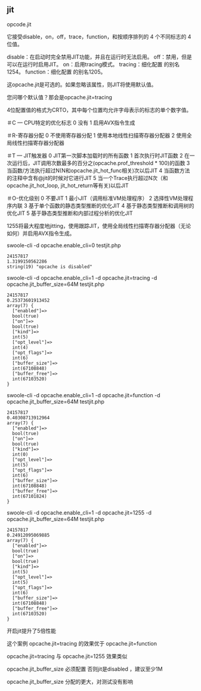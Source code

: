 
## jit

opcode.jit


它接受disable，on，off，trace，function，和按顺序排列的 4 个不同标志的 4 位值。

disable：在启动时完全禁用JIT功能，并且在运行时无法启用。
off：禁用，但是可以在运行时启用JIT。
on：启用tracing模式。
tracing：细化配置 的别名1254。
function：细化配置 的别名1205。

这opcache.jit是可选的。如果忽略该属性，则JIT将使用默认值。

您问哪个默认值？那会是opcache.jit=tracing

4位配置值的格式为CRTO，其中每个位置均允许字母表示的标志的单个数字值。

＃C — CPU特定的优化标志
0	没有
1	启用AVX指令生成

＃R-寄存器分配
0	不使用寄存器分配
1	使用本地线性扫描寄存器分配器
2	使用全局线性扫描寄存器分配器

＃T — JIT触发器
0	JIT第一次脚本加载时的所有函数
1	首次执行时JIT函数
2	在一次运行后，JIT调用次数最多的百分之(opcache.prof_threshold * 100)的函数
3	当函数/方法执行超过N(N和opcache.jit_hot_func相关)次以后JIT
4	当函数方法的注释中含有@jit的时候对它进行JIT
5	当一个Trace执行超过N次（和opcache.jit_hot_loop, jit_hot_return等有关)以后JIT

＃O-优化级别
0	不要JIT
1	最小JIT（调用标准VM处理程序）
2	选择性VM处理程序内联
3	基于单个函数的静态类型推断的优化JIT
4	基于静态类型推断和调用树的优化JIT
5	基于静态类型推断和内部过程分析的优化JIT




1255将最大程度地jitting，使用跟踪JIT，使用全局线性扫描寄存器分配器（无论如何）并启用AVX指令生成。




swoole-cli -d opcache.enable_cli=0 testjit.php

```
24157817
1.3199150562286
string(19) "opcache is disabled"
```

swoole-cli -d opcache.enable_cli=1 -d opcache.jit=tracing -d opcache.jit_buffer_size=64M testjit.php

```
24157817
0.25373601913452
array(7) {
  ["enabled"]=>
  bool(true)
  ["on"]=>
  bool(true)
  ["kind"]=>
  int(5)
  ["opt_level"]=>
  int(4)
  ["opt_flags"]=>
  int(6)
  ["buffer_size"]=>
  int(67108848)
  ["buffer_free"]=>
  int(67103520)
}

```

swoole-cli -d opcache.enable_cli=1 -d opcache.jit=function -d opcache.jit_buffer_size=64M testjit.php

```
24157817
0.40308713912964
array(7) {
  ["enabled"]=>
  bool(true)
  ["on"]=>
  bool(true)
  ["kind"]=>
  int(0)
  ["opt_level"]=>
  int(5)
  ["opt_flags"]=>
  int(6)
  ["buffer_size"]=>
  int(67108848)
  ["buffer_free"]=>
  int(67101824)
}
```

swoole-cli -d opcache.enable_cli=1 -d opcache.jit=1255 -d opcache.jit_buffer_size=64M testjit.php

```
24157817
0.24912095069885
array(7) {
  ["enabled"]=>
  bool(true)
  ["on"]=>
  bool(true)
  ["kind"]=>
  int(5)
  ["opt_level"]=>
  int(5)
  ["opt_flags"]=>
  int(6)
  ["buffer_size"]=>
  int(67108848)
  ["buffer_free"]=>
  int(67103520)
}
```

开启jit提升了5倍性能

这个案例
opcache.jit=tracing 的效果优于 opcache.jit=function

opcache.jit=tracing 与 opcache.jit=1255 效果类似

opcache.jit_buffer_size 必须配置 否则jit是disabled ，建议至少1M

opcache.jit_buffer_size 分配的更大，对测试没有影响
